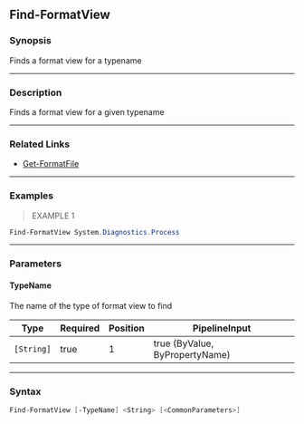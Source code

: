 Find-FormatView
---------------




### Synopsis
Finds a format view for a typename



---


### Description

Finds a format view for a given typename



---


### Related Links
* [Get-FormatFile](Get-FormatFile.md)





---


### Examples
> EXAMPLE 1

```PowerShell
Find-FormatView System.Diagnostics.Process
```


---


### Parameters
#### **TypeName**

The name of the type of format view to find






|Type      |Required|Position|PipelineInput                 |
|----------|--------|--------|------------------------------|
|`[String]`|true    |1       |true (ByValue, ByPropertyName)|





---


### Syntax
```PowerShell
Find-FormatView [-TypeName] <String> [<CommonParameters>]
```
